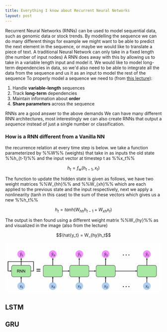 ```yaml
---
title: Everything I know about Recurrent Neural Networks
layout: post
---
```


Recurrent Neural Networks (RNNs) can be used to model sequential data, such as genomic data or stock trends. By modelling the sequence we can do many different things for example we might want to be able to predict the next element in the sequence, or maybe we would like to translate a piece of text. 
A traditional Neural Network can only take in a fixed length (the number of input nodes) A RNN does away with this by allowing us to take in a variable length input and model it.
We would like to model long-term dependencies in data, so we'd also need to be able to integrate all the data from the sequence and us it as an input to model the rest of the sequence
To properly model a sequence we need to (from [this lecture](https://www.youtube.com/watch?v=_h66BW-xNgk)):
1. Handle __variable-length__ sequences
2. Track __long-term__ dependencies
3. Maintain information about __order__
4. __Share parameters__ across the sequence

RNNs are a good answer to the above demands
We can have many different RNN architectures, most interestingly we can also create RNNs that output a _sequence_ instead of just a single number or classification. 
### How is a RNN different from a Vanilla NN
the recurrence relation at every time step is below. we take a function parameterized by %%W%% (weights) that take in as inputs the old state %%h_{t-1}%% and the input vector at timestep t as %%x_t%%

$$h_t = f_w(h_{t-1},x_t)$$

The function to update the hidden state is given as follows, we have two weight matrices %%W_{hh}%% and %%W_{xh}%% which are each applied to the previous state and the input respectively, next we apply a nonlinearity (tanh in this case) to the sum of these vectors which gives us a new %%h_t%% 

$$h_t = tanh(W_{hh}h_{t-1} + W_{xh}x_t)$$

The output is then found using a different weight matrix %%W_{hy}%% as and visualized in the image (also from the lecture)

$$\hat{y_t} = W_{hy}h_t$$ 

![Unrolled RNN](/assets/RNN_unrolled.png)

## LSTM
## GRU